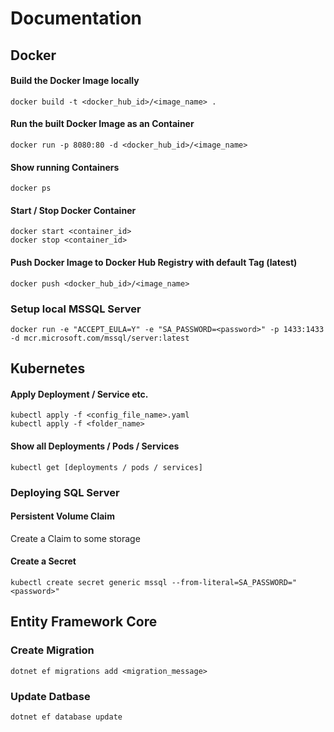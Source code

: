 # Documentation

## Docker

#### Build the Docker Image locally
```
docker build -t <docker_hub_id>/<image_name> .
```

#### Run the built Docker Image as an Container
```
docker run -p 8080:80 -d <docker_hub_id>/<image_name>
```

#### Show running Containers
```
docker ps
```

#### Start / Stop Docker Container
```
docker start <container_id>
docker stop <container_id>
```

#### Push Docker Image to Docker Hub Registry with default Tag (latest)
```
docker push <docker_hub_id>/<image_name>
```

### Setup local MSSQL Server
```
docker run -e "ACCEPT_EULA=Y" -e "SA_PASSWORD=<password>" -p 1433:1433 -d mcr.microsoft.com/mssql/server:latest
```



## Kubernetes
#### Apply Deployment / Service etc.
```
kubectl apply -f <config_file_name>.yaml
kubectl apply -f <folder_name>
```

#### Show all Deployments / Pods / Services
```
kubectl get [deployments / pods / services]
```

### Deploying SQL Server
#### Persistent Volume Claim
Create a Claim to some storage

#### Create a Secret 
```
kubectl create secret generic mssql --from-literal=SA_PASSWORD="<password>"
```



## Entity Framework Core
### Create Migration
```
dotnet ef migrations add <migration_message>
```

### Update Datbase
```
dotnet ef database update
```